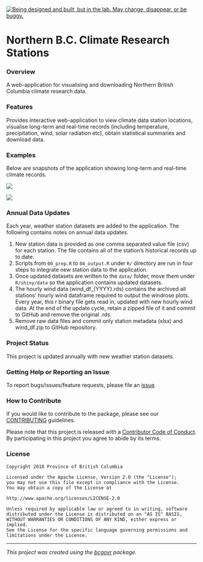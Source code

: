 <a id="devex-badge" rel="Exploration" href="https://github.com/BCDevExchange/assets/blob/master/README.md"><img alt="Being designed and built, but in the lab. May change, disappear, or be buggy." style="border-width:0" src="https://assets.bcdevexchange.org/images/badges/exploration.svg" title="Being designed and built, but in the lab. May change, disappear, or be buggy." /></a>

# Northern B.C. Climate Research Stations

### Overview

A web-application for visualising and downloading Northern British
Columbia climate research data.

### Features

Provides interactive web-application to view climate data station
locations, visualise long-term and real-time records (including
temperature, precipitation, wind, solar radiation etc), obtain
statistical summaries and download data.

### Examples

Below are snapshots of the application showing long-term and real-time
climate records.

![](tools/readme/Example_main.png)

![](tools/readme/Example_rt.png)

### Annual Data Updates

Each year, weather station datasets are added to the application. The
following contains notes on annual data updates.

1.  New station data is provided as one comma separated value file (csv)
    for each station. The file contains all of the station’s historical
    records up to date.
2.  Scripts from `00_prep.R` to `04_output.R` under `R/` directory are
    run in four steps to integrate new station data to the application.
3.  Once updated datasets are written to the `data/` folder, move them
    under `R/shiny/data` so the application contains updated datasets.
4.  The hourly wind data (wind_df\_{YYYY}.rds) contains the archived all
    stations’ hourly wind dataframe required to output the windrose
    plots. Every year, this r binary file gets read in, updated with new
    hourly wind data. At the end of the update cycle, retain a zipped
    file of it and commit to GitHub and remove the original .rds.
5.  Remove raw data files and commit only station metadata (xlsx) and
    wind_df.zip to GitHub repository.

### Project Status

This project is updated annually with new weather station datasets.

### Getting Help or Reporting an Issue

To report bugs/issues/feature requests, please file an
[issue](https://github.com/bcgov/nbcclim/issues/).

### How to Contribute

If you would like to contribute to the package, please see our
[CONTRIBUTING](CONTRIBUTING.md) guidelines.

Please note that this project is released with a [Contributor Code of
Conduct](CODE_OF_CONDUCT.md). By participating in this project you agree
to abide by its terms.

### License

    Copyright 2018 Province of British Columbia

    Licensed under the Apache License, Version 2.0 (the "License");
    you may not use this file except in compliance with the License.
    You may obtain a copy of the License at

    http://www.apache.org/licenses/LICENSE-2.0

    Unless required by applicable law or agreed to in writing, software distributed under the License is distributed on an "AS IS" BASIS,
    WITHOUT WARRANTIES OR CONDITIONS OF ANY KIND, either express or implied.
    See the License for the specific language governing permissions and limitations under the License.

------------------------------------------------------------------------

*This project was created using the
[bcgovr](https://github.com/bcgov/bcgovr) package.*
